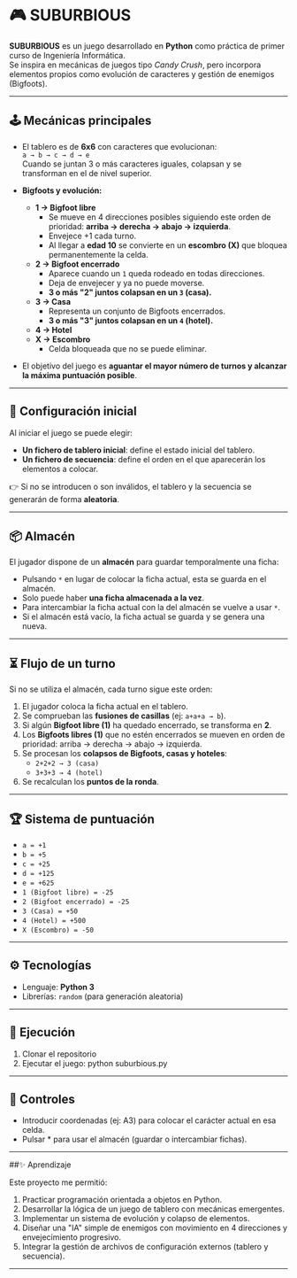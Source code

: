 # 🎮 SUBURBIOUS

**SUBURBIOUS** es un juego desarrollado en **Python** como práctica de primer curso de Ingeniería Informática.  
Se inspira en mecánicas de juegos tipo *Candy Crush*, pero incorpora elementos propios como evolución de caracteres y gestión de enemigos (Bigfoots).  

---

## 🕹️ Mecánicas principales
- El tablero es de **6x6** con caracteres que evolucionan:  
  `a → b → c → d → e`  
  Cuando se juntan 3 o más caracteres iguales, colapsan y se transforman en el de nivel superior.  

- **Bigfoots y evolución:**  
  - **1 → Bigfoot libre**  
    - Se mueve en 4 direcciones posibles siguiendo este orden de prioridad: **arriba → derecha → abajo → izquierda**.  
    - Envejece +1 cada turno.  
    - Al llegar a **edad 10** se convierte en un **escombro (X)** que bloquea permanentemente la celda.  
  - **2 → Bigfoot encerrado**  
    - Aparece cuando un `1` queda rodeado en todas direcciones.  
    - Deja de envejecer y ya no puede moverse.  
    - **3 o más "2" juntos colapsan en un `3` (casa).**  
  - **3 → Casa**  
    - Representa un conjunto de Bigfoots encerrados.  
    - **3 o más "3" juntos colapsan en un `4` (hotel).**  
  - **4 → Hotel**  
  - **X → Escombro**  
    - Celda bloqueada que no se puede eliminar.  

- El objetivo del juego es **aguantar el mayor número de turnos y alcanzar la máxima puntuación posible**.  

---

## 📂 Configuración inicial
Al iniciar el juego se puede elegir:  
- **Un fichero de tablero inicial**: define el estado inicial del tablero.  
- **Un fichero de secuencia**: define el orden en el que aparecerán los elementos a colocar.  

👉 Si no se introducen o son inválidos, el tablero y la secuencia se generarán de forma **aleatoria**.  

---

## 📦 Almacén
El jugador dispone de un **almacén** para guardar temporalmente una ficha:  
- Pulsando `*` en lugar de colocar la ficha actual, esta se guarda en el almacén.  
- Solo puede haber **una ficha almacenada a la vez**.  
- Para intercambiar la ficha actual con la del almacén se vuelve a usar `*`.  
- Si el almacén está vacío, la ficha actual se guarda y se genera una nueva.  

---

## ⏳ Flujo de un turno
Si no se utiliza el almacén, cada turno sigue este orden:  
1. El jugador coloca la ficha actual en el tablero.  
2. Se comprueban las **fusiones de casillas** (ej: `a+a+a → b`).  
3. Si algún **Bigfoot libre (1)** ha quedado encerrado, se transforma en **2**.  
4. Los **Bigfoots libres (1)** que no estén encerrados se mueven en orden de prioridad: arriba → derecha → abajo → izquierda.  
5. Se procesan los **colapsos de Bigfoots, casas y hoteles**:  
   - `2+2+2 → 3 (casa)`  
   - `3+3+3 → 4 (hotel)`  
6. Se recalculan los **puntos de la ronda**.  

---

## 🏆 Sistema de puntuación
- `a = +1`  
- `b = +5`  
- `c = +25`  
- `d = +125`  
- `e = +625`  
- `1 (Bigfoot libre) = -25`  
- `2 (Bigfoot encerrado) = -25`  
- `3 (Casa) = +50`  
- `4 (Hotel) = +500`  
- `X (Escombro) = -50`  

---

## ⚙️ Tecnologías
- Lenguaje: **Python 3**  
- Librerías: `random` (para generación aleatoria)  

---

## 🚀 Ejecución
1. Clonar el repositorio
2. Ejecutar el juego: python suburbious.py

---

## 📖 Controles
- Introducir coordenadas (ej: A3) para colocar el carácter actual en esa celda.
- Pulsar * para usar el almacén (guardar o intercambiar fichas).

---

##✨ Aprendizaje

Este proyecto me permitió:

1. Practicar programación orientada a objetos en Python.
2. Desarrollar la lógica de un juego de tablero con mecánicas emergentes.
3. Implementar un sistema de evolución y colapso de elementos.
4. Diseñar una "IA" simple de enemigos con movimiento en 4 direcciones y envejecimiento progresivo.
5. Integrar la gestión de archivos de configuración externos (tablero y secuencia).

---
